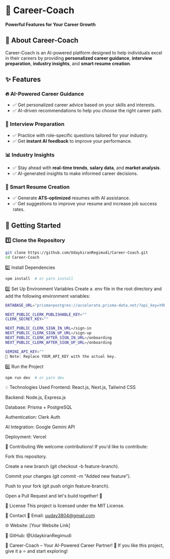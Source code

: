 # 🚀 Career-Coach

**Powerful Features for Your Career Growth**

## 📌 About Career-Coach  
Career-Coach is an AI-powered platform designed to help individuals excel in their careers by providing **personalized career guidance**, **interview preparation**, **industry insights**, and **smart resume creation**.  

## ✨ Features  
### 🔥 AI-Powered Career Guidance  
- ✅ Get personalized career advice based on your skills and interests.  
- ✅ AI-driven recommendations to help you choose the right career path.  

### 🎯 Interview Preparation  
- ✅ Practice with role-specific questions tailored for your industry.  
- ✅ Get **instant AI feedback** to improve your performance.  

### 📊 Industry Insights  
- ✅ Stay ahead with **real-time trends**, **salary data**, and **market analysis**.  
- ✅ AI-generated insights to make informed career decisions.  

### 📄 Smart Resume Creation  
- ✅ Generate **ATS-optimized** resumes with AI assistance.  
- ✅ Get suggestions to improve your resume and increase job success rates.  

## 🚀 Getting Started  
### 1️⃣ Clone the Repository  
```bash
git clone https://github.com/UdaykiranRegimudi/Career-Coach.git
cd Career-Coach

```
2️⃣ Install Dependencies
```bash
npm install  # or yarn install
```
3️⃣ Set Up Environment Variables
Create a .env file in the root directory and add the following environment variables:
```bash
DATABASE_URL="prisma+postgres://accelerate.prisma-data.net/?api_key=YOUR_API_KEY"

NEXT_PUBLIC_CLERK_PUBLISHABLE_KEY=""
CLERK_SECRET_KEY=""

NEXT_PUBLIC_CLERK_SIGN_IN_URL=/sign-in
NEXT_PUBLIC_CLERK_SIGN_UP_URL=/sign-up
NEXT_PUBLIC_CLERK_AFTER_SIGN_IN_URL=/onboarding
NEXT_PUBLIC_CLERK_AFTER_SIGN_UP_URL=/onboarding

GEMINI_API_KEY=""
🔹 Note: Replace YOUR_API_KEY with the actual key.


```
4️⃣ Run the Project
```bash
npm run dev  # or yarn dev
```
💡 Technologies Used
Frontend: React.js, Next.js, Tailwind CSS

Backend: Node.js, Express.js

Database: Prisma + PostgreSQL

Authentication: Clerk Auth

AI Integration: Google Gemini API

Deployment: Vercel

🤝 Contributing
We welcome contributions! If you'd like to contribute:

Fork this repository.

Create a new branch (git checkout -b feature-branch).

Commit your changes (git commit -m "Added new feature").

Push to your fork (git push origin feature-branch).

Open a Pull Request and let's build together! 🚀

📄 License
This project is licensed under the MIT License.

📩 Contact
📧 Email: uuday3804@gmail.com

🌐 Website: [Your Website Link]

📌 GitHub: @UdaykiranRegimudi

🚀 Career-Coach – Your AI-Powered Career Partner!
🌟 If you like this project, give it a ⭐ and start exploring!

